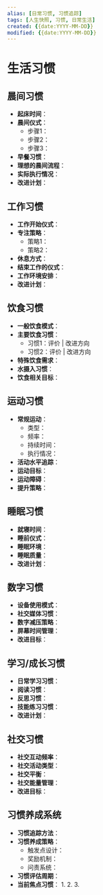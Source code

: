 ```yaml
---
alias: [日常习惯, 习惯追踪]
tags: [人生快照, 习惯, 日常生活]
created: {{date:YYYY-MM-DD}}
modified: {{date:YYYY-MM-DD}}
---
```


# 生活习惯

## 晨间习惯
- **起床时间**：
- **晨间仪式**：
  - 步骤1：
  - 步骤2：
  - 步骤3：
- **早餐习惯**：
- **理想的晨间流程**：
- **实际执行情况**：
- **改进计划**：

## 工作习惯
- **工作开始仪式**：
- **专注策略**：
  - 策略1：
  - 策略2：
- **休息方式**：
- **结束工作的仪式**：
- **工作环境安排**：
- **改进计划**：

## 饮食习惯
- **一般饮食模式**：
- **主要饮食习惯**：
  - 习惯1：评价 | 改进方向
  - 习惯2：评价 | 改进方向
- **特殊饮食需求**：
- **水摄入习惯**：
- **饮食相关目标**：

## 运动习惯
- **常规运动**：
  - 类型：
  - 频率：
  - 持续时间：
  - 执行情况：
- **活动水平追踪**：
- **运动目标**：
- **运动障碍**：
- **提升策略**：

## 睡眠习惯
- **就寝时间**：
- **睡前仪式**：
- **睡眠环境**：
- **睡眠质量**：
- **改进计划**：

## 数字习惯
- **设备使用模式**：
- **社交媒体习惯**：
- **数字减压策略**：
- **屏幕时间管理**：
- **改进目标**：

## 学习/成长习惯
- **日常学习习惯**：
- **阅读习惯**：
- **反思习惯**：
- **技能练习习惯**：
- **改进计划**：

## 社交习惯
- **社交互动频率**：
- **社交活动类型**：
- **社交平衡**：
- **社交能量管理**：
- **改进目标**：

## 习惯养成系统
- **习惯追踪方法**：
- **习惯养成策略**：
  - 触发点设计：
  - 奖励机制：
  - 问责系统：
- **习惯评估周期**：
- **当前焦点习惯**：
  1. 
  2. 
  3.